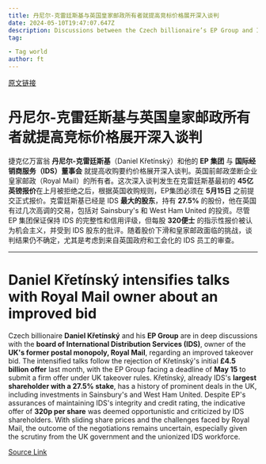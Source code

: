 ```yaml
---
title: 丹尼尔-克雷廷斯基与英国皇家邮政所有者就提高竞标价格展开深入谈判
date: 2024-05-10T19:47:07.647Z
description: Discussions between the Czech billionaire’s EP Group and IDS have deepened after rejection of his initial £4.5bn offer
tag: 

- Tag world
author: ft
---
```


[原文链接](https://ft.com/content/a555bab5-c868-410c-b2c1-dbc0420df592)

# 丹尼尔-克雷廷斯基与英国皇家邮政所有者就提高竞标价格展开深入谈判

捷克亿万富翁 **丹尼尔-克雷廷斯基**（Daniel Křetínský）和他的 **EP 集团** 与 **国际经销商服务（IDS）董事会** 就提高收购要约价格展开深入谈判。英国前邮政垄断企业皇家邮政（Royal Mail）的所有者。这次深入谈判发生在克雷廷斯基最初的 **45亿英镑报价**在上月被拒绝之后，根据英国收购规则，EP集团必须在 **5月15日** 之前提交正式报价。克雷廷斯基已经是 IDS **最大的股东**，持有 **27.5%** 的股份，他在英国有过几次高调的交易，包括对 Sainsbury's 和 West Ham United 的投资。尽管 EP 集团保证保持 IDS 的完整性和信用评级，但每股 **320便士** 的指示性报价被认为机会主义，并受到 IDS 股东的批评。随着股价下滑和皇家邮政面临的挑战，谈判结果仍不确定，尤其是考虑到来自英国政府和工会化的 IDS 员工的审查。

---

# Daniel Křetínský intensifies talks with Royal Mail owner about an improved bid

Czech billionaire **Daniel Křetínský** and his **EP Group** are in deep discussions with the **board of International Distribution Services (IDS)**, owner of the **UK's former postal monopoly, Royal Mail**, regarding an improved takeover bid. The intensified talks follow the rejection of Křetínský's initial **£4.5 billion offer** last month, with the EP Group facing a deadline of **May 15** to submit a firm offer under UK takeover rules. Křetínský, already IDS's **largest shareholder with a 27.5% stake**, has a history of prominent deals in the UK, including investments in Sainsbury's and West Ham United. Despite EP's assurances of maintaining IDS's integrity and credit rating, the indicative offer of **320p per share** was deemed opportunistic and criticized by IDS shareholders. With sliding share prices and the challenges faced by Royal Mail, the outcome of the negotiations remains uncertain, especially given the scrutiny from the UK government and the unionized IDS workforce.

[Source Link](https://ft.com/content/a555bab5-c868-410c-b2c1-dbc0420df592)

